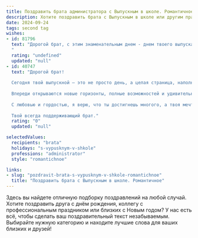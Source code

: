 ```yaml
---
title: Поздравить брата администратора с Выпускным в школе. Романтичное
description: Хотите поздравить брата с Выпускным в школе или другим праздником? Наш ИИ создаст незабываемое поздравление, а вы обязательно выделитесь среди других.  
date: 2024-09-24
tags: second tag
wishes:
- id: 81796
  text: "Дорогой брат, с этим знаменательным днем - днем твоего выпуска из школы! Ты всегда был моим примером, и я горжусь твоей целеустремленностью и стремлением к знаниям. Пусть твой путь администратора будет  ярким и успешным,  полным интересных задач и побед! Я верю в тебя и с огромной радостью  встречаю  тебя на пороге взрослой жизни!
  "
  rating: "undefined"
  updated: "null"
- id: 40747
  text: "Дорогой брат!
  
  Сегодня твой выпускной — это не просто день, а целая страница, наполненная яркими моментами, дружбой и мечтами. Ты, как истинный администратор, смело провел эту главу своей жизни, организовав каждый ее день с энтузиазмом и решимостью.
  
  Впереди открываются новые горизонты, полные возможностей и удивительных свершений. Желаю, чтобы каждый шаг был уверен и каждый день приносил радость. Пусть твоя жизнь будет такой же яркой, как свечи на выпускном торте, и такой же интересной, как открытки из стран, которые ты еще откроешь для себя.
  
  С любовью и гордостью, я верю, что ты достигнешь многого, а твоя мечта стать выдающимся администратором станет реальностью. Поздравляю тебя с этим волшебным моментом! Выше плечи, вперед к новой жизни!
  
  Твой всегда поддерживающий брат."
  rating: "0"
  updated: "null"

selectedValues:
  recipients: "brata"
  holidays: "s-vypusknym-v-shkole"
  professions: "administrator"
  style: "romantichnoe"

links:
- slug: "pozdravit-brata-s-vypusknym-v-shkole-romantichnoe"
  title: "Поздравить брата с Выпускным в школе. Романтичное"
---
```


Здесь вы найдете отличную подборку поздравлений на любой случай. 
Хотите поздравить друга с днём рождения, коллегу с профессиональным праздником или близких с Новым годом? У нас есть всё, чтобы сделать ваш поздравительный текст незабываемым. Выбирайте нужную категорию и находите лучшие слова для ваших близких и друзей!
